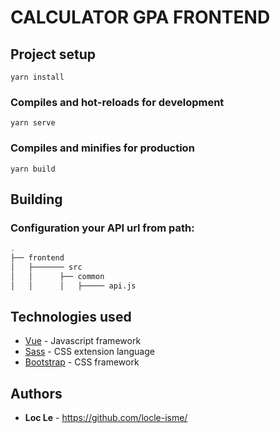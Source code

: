 # CALCULATOR GPA FRONTEND

## Project setup
```
yarn install
```

### Compiles and hot-reloads for development
```
yarn serve
```

### Compiles and minifies for production
```
yarn build
```

## Building

### Configuration your API url from path:
```bash
.
├── frontend
│   ├─────── src
│   │      ├── common
│   │      │   ├───── api.js

```


## Technologies used

- [Vue](https://vuejs.org/v2/guide/) - Javascript framework
- [Sass](https://sass-lang.com/documentation) - CSS extension language
- [Bootstrap](https://getbootstrap.com/) - CSS framework

## Authors

- **Loc Le** - https://github.com/locle-isme/
